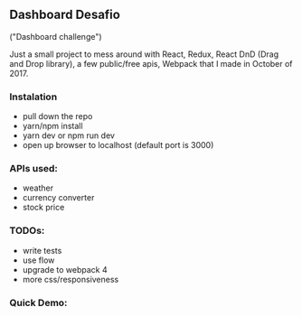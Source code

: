 ## Dashboard Desafio
("Dashboard challenge")

Just a small project to mess around with React, Redux, React DnD (Drag and Drop library), a few public/free apis, Webpack that I made in October of 2017.


### Instalation
- pull down the repo
- yarn/npm install
- yarn dev or npm run dev
- open up browser to localhost (default port is 3000)


### APIs used:
- weather
- currency converter
- stock price


### TODOs: 
- write tests
- use flow
- upgrade to webpack 4
- more css/responsiveness


### Quick Demo:
![]()
